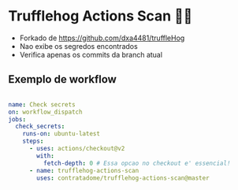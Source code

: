 
# Trufflehog Actions Scan :pig_nose::key:

* Forkado de https://github.com/dxa4481/truffleHog
* Nao exibe os segredos encontrados
* Verifica apenas os commits da branch atual

## Exemplo de workflow

```yaml

name: Check secrets
on: workflow_dispatch
jobs:
  check_secrets:
    runs-on: ubuntu-latest
    steps:
      - uses: actions/checkout@v2
        with:
          fetch-depth: 0 # Essa opcao no checkout e' essencial!
      - name: trufflehog-actions-scan
        uses: contratadome/trufflehog-actions-scan@master

```

